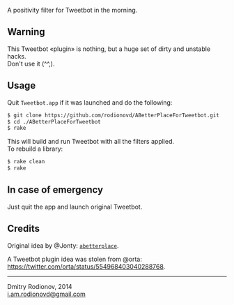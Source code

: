 A positivity filter for Tweetbot in the morning.

## Warning

This Tweetbot «plugin» is nothing, but a huge set of dirty and unstable hacks.  
Don't use it (^^,).

## Usage  

Quit `Tweetbot.app` if it was launched and do the following:  
     
```bash
$ git clone https://github.com/rodionovd/ABetterPlaceForTweetbot.git
$ cd ./ABetterPlaceForTweetbot
$ rake
```
  
This will build and run Tweetbot with all the filters applied.  
To rebuild a library:  
  
```bash
$ rake clean
$ rake
```


## In case of emergency  

Just quit the app and launch original Tweetbot.  

## Credits  

Original idea by @Jonty: [`abetterplace`](https://github.com/Jonty/abetterplace).  

A Tweetbot plugin idea was stolen from @orta: https://twitter.com/orta/status/554968403040288768.  

-----  


Dmitry Rodionov, 2014  
i.am.rodionovd@gmail.com
